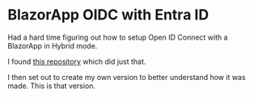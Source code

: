 # BlazorApp OIDC with Entra ID

Had a hard time figuring out how to setup Open ID Connect with a BlazorApp in Hybrid mode. 

I found [this repository](https://github.com/dotnet/blazor-samples/tree/main/8.0/BlazorWebAppOidc) which did just that. 

I then set out to create my own version to better understand how it was made. This is that version. 
